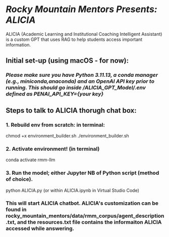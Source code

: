 # *Rocky Mountain Mentors Presents: ALICIA*
ALICIA (Academic Learning and Institutional Coaching Intelligent Assistant) is a custom GPT that uses RAG to help students access important information.

## Initial set-up (using macOS - for now):
### *Please make sure you have Python 3.11.13, a conda manager (e.g., miniconda,anaconda) and an OpenAI API key prior to running. This should go inside /ALICIA_GPT_Model/.env defined as PENAI_API_KEY={your key}*

## Steps to talk to ALICIA thorugh chat box: 
### 1. Rebuild env from scratch: in terminal:
chmod +x environment_builder.sh
./environment_builder.sh

### 2. Activate environment! (in terminal)
conda activate rmm-llm                    
     
### 3. Run the model; either Jupyter NB of Python script (method of choice).
python ALICIA.py (or within ALICIA.ipynb in Virtual Studio Code)

### This will start ALICIA chatbot. ALICIA's customization can be found in rocky_mountain_mentors/data/rmm_corpus/agent_description.txt, and the resources.txt file contains the informaiton ALICIA accessed while answering.
     
